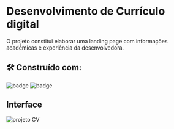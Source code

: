 # Desenvolvimento de Currículo digital

<p> O projeto constitui elaborar uma landing page com informações acadêmicas e experiência da desenvolvedora.</p>

<h2> 🛠️ Construído com: </h2>

![badge](https://img.shields.io/badge/HTML5-E34F26?style=for-the-badge&logo=html5&logoColor=white)
![badge](https://img.shields.io/badge/CSS3-1572B6?style=for-the-badge&logo=css3&logoColor=white)

<h2> Interface </h2>

![projeto CV](https://user-images.githubusercontent.com/108439890/212749986-e3f22386-3bb3-47ff-bb82-627c51c3b1c0.png)
